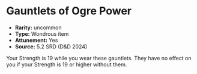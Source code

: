 
# Gauntlets of Ogre Power

* **Rarity:** uncommon
* **Type:** Wondrous item
* **Attunement:** Yes
* **Source:** 5.2 SRD (D&D 2024)


Your Strength is 19 while you wear these gauntlets. They have no effect on you if your Strength is 19 or higher without them.
